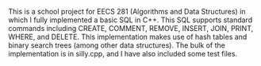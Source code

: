 This is a school project for EECS 281 (Algorithms and Data Structures) in which I fully implemented a basic SQL in C++. This SQL supports standard commands including CREATE, COMMENT, REMOVE, INSERT, JOIN, PRINT, WHERE, and DELETE. This implementation makes use of hash tables and binary search trees (among other data structures).
The bulk of the implementation is in silly.cpp, and I have also included some test files.
